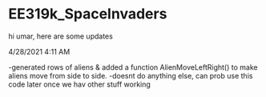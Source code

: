 # EE319k_SpaceInvaders

hi umar, here are some updates

4/28/2021 4:11 AM

-generated rows of aliens & added a function AlienMoveLeftRight() to make aliens move from side to side.
-doesnt do anything else, can prob use this code later once we hav other stuff working
